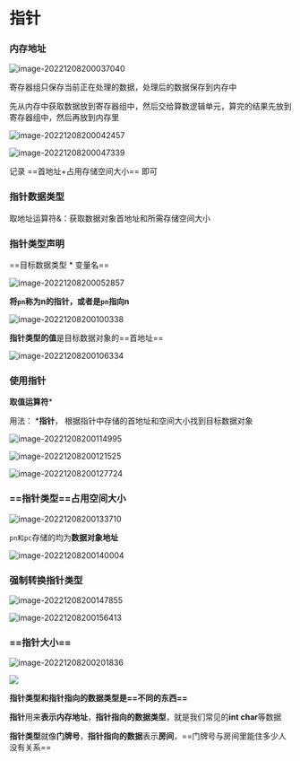 # 指针

### 内存地址

![image-20221208200037040](images/image-20221208200037040.png)

寄存器组只保存当前正在处理的数据，处理后的数据保存到内存中

先从内存中获取数据放到寄存器组中，然后交给算数逻辑单元，算完的结果先放到寄存器组中，然后再放到内存里

![image-20221208200042457](images/image-20221208200042457.png)

![image-20221208200047339](images/image-20221208200047339.png)

记录 ==首地址+占用存储空间大小==  即可

### 指针数据类型

取地址运算符&：获取数据对象首地址和所需存储空间大小

### 指针类型声明

==目标数据类型 * 变量名==

![image-20221208200052857](images/image-20221208200052857.png)

**将`pn`称为n的指针，或者是`pn`指向n**

![image-20221208200100338](images/image-20221208200100338.png)

**指针类型的值**是目标数据对象的==首地址==

![image-20221208200106334](images/image-20221208200106334.png)

### 使用指针

**取值运算符***

用法：  ***指针**，  根据指针中存储的首地址和空间大小找到目标数据对象

![image-20221208200114995](images/image-20221208200114995.png)

![image-20221208200121525](images/image-20221208200121525.png)

![image-20221208200127724](images/image-20221208200127724.png)

### ==指针类型==占用空间大小

![image-20221208200133710](images/image-20221208200133710.png)

`pn和pc`存储的均为**数据对象地址**

![image-20221208200140004](images/image-20221208200140004.png)



### 强制转换指针类型

![image-20221208200147855](images/image-20221208200147855.png)

![image-20221208200156413](images/image-20221208200156413.png)

### ==指针大小==

![image-20221208200201836](images/image-20221208200201836.png)

![](images/image-20221208200211079.png)

**指针类型和指针指向的数据类型是==不同的东西==**

**指针**用来**表示内存地址**，**指针指向的数据类型**，就是我们常见的**int char**等数据

**指针类型**就像**门牌号**，**指针指向的数据**表示**房间**，==门牌号与房间里能住多少人没有关系==



